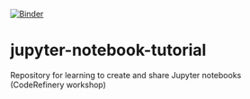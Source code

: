[![Binder](https://mybinder.org/badge_logo.svg)](https://mybinder.org/v2/gh/maariaw/jupyter-notebook-tutorial/HEAD)
# jupyter-notebook-tutorial
Repository for learning to create and share Jupyter notebooks (CodeRefinery workshop)

